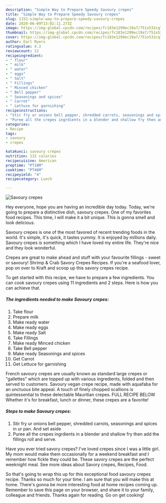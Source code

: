 ```yaml
---
description: "Simple Way to Prepare Speedy Savoury crepes"
title: "Simple Way to Prepare Speedy Savoury crepes"
slug: 1152-simple-way-to-prepare-speedy-savoury-crepes
date: 2020-06-09T13:02:11.273Z
image: https://img-global.cpcdn.com/recipes/fc183e1299ec19a7/751x532cq70/savoury-crepes-recipe-main-photo.jpg
thumbnail: https://img-global.cpcdn.com/recipes/fc183e1299ec19a7/751x532cq70/savoury-crepes-recipe-main-photo.jpg
cover: https://img-global.cpcdn.com/recipes/fc183e1299ec19a7/751x532cq70/savoury-crepes-recipe-main-photo.jpg
author: Earl Myers
ratingvalue: 4.3
reviewcount: 12
recipeingredient:
- " flour"
- " milk"
- " water"
- " eggs"
- " Salt"
- " Fillings"
- " Minced chicken"
- " Bell pepper"
- " Seasonings and spices"
- " Carrot"
- " Lettuce for garnishing"
recipeinstructions:
- "Stir fry ur onions bell pepper, shredded carrots, seasonings and spices in ur pan. And set aside"
- "Puree all the crepes ingrdients in a blender and shallow fry then add the fillings roll and serve."
categories:
- Recipe
tags:
- savoury
- crepes

katakunci: savoury crepes 
nutrition: 132 calories
recipecuisine: American
preptime: "PT18M"
cooktime: "PT46M"
recipeyield: "4"
recipecategory: Lunch

---
```



![Savoury crepes](https://img-global.cpcdn.com/recipes/fc183e1299ec19a7/751x532cq70/savoury-crepes-recipe-main-photo.jpg)

Hey everyone, hope you are having an incredible day today. Today, we're going to prepare a distinctive dish, savoury crepes. One of my favorites food recipes. This time, I will make it a bit unique. This is gonna smell and look delicious.

Savoury crepes is one of the most favored of recent trending foods in the world. It's simple, it's quick, it tastes yummy. It is enjoyed by millions daily. Savoury crepes is something which I have loved my entire life. They're nice and they look wonderful.

Crepes are great to make ahead and stuff with your favourite fillings - sweet or savoury! Shrimp &amp; Crab Savory Crepes Recipes. If you&#39;re a seafood lover, pop on over to Kraft and scoop up this savory crepes recipe.


To get started with this recipe, we have to prepare a few ingredients. You can cook savoury crepes using 11 ingredients and 2 steps. Here is how you can achieve that.

<!--inarticleads1-->

##### The ingredients needed to make Savoury crepes:

1. Take  flour
1. Prepare  milk
1. Make ready  water
1. Make ready  eggs
1. Make ready  Salt
1. Take  Fillings
1. Make ready  Minced chicken
1. Take  Bell pepper
1. Make ready  Seasonings and spices
1. Get  Carrot
1. Get  Lettuce for garnishing


French savoury crepes are usually known as standard large crepes or &#34;gallettes&#34; which are topped up with various ingredients, folded and then served to customers. Savoury vegan crepe recipe, made with aquafaba for an unctuous bite appeal. A touch of finely chopped scallions is quintessential to these delectable Mauritian crepes. FULL RECIPE BELOW Whether it&#39;s for breakfast, lunch or dinner, these crepes are a favorite! 

<!--inarticleads2-->

##### Steps to make Savoury crepes:

1. Stir fry ur onions bell pepper, shredded carrots, seasonings and spices in ur pan. And set aside
1. Puree all the crepes ingrdients in a blender and shallow fry then add the fillings roll and serve.


Have you ever tried savory crepes? I&#39;ve loved crepes since I was a little girl. My mom would make them occasionally for a weekend breakfast and I remember how fickle they could be. These savory crepes are the perfect weeknight meal. See more ideas about Savory crepes, Recipes, Food. 

So that's going to wrap this up for this exceptional food savoury crepes recipe. Thanks so much for your time. I am sure that you will make this at home. There's gonna be more interesting food at home recipes coming up. Remember to save this page on your browser, and share it to your family, colleague and friends. Thanks again for reading. Go on get cooking!
